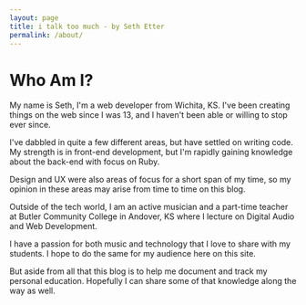 ```yaml
---
layout: page
title: i talk too much - by Seth Etter
permalink: /about/
---
```


Who Am I?
===============

My name is Seth, I'm a web developer from Wichita, KS. I've been creating things on the web since I was 13, and I haven't been able or willing to stop ever since.

I've dabbled in quite a few different areas, but have settled on writing code. My strength is in front-end development, but I'm rapidly gaining knowledge about the back-end with focus on Ruby.

Design and UX were also areas of focus for a short span of my time, so my opinion in these areas may arise from time to time on this blog.

Outside of the tech world, I am an active musician and a part-time teacher at Butler Community College in Andover, KS where I lecture on Digital Audio and Web Development.

I have a passion for both music and technology that I love to share with my students. I hope to do the same for my audience here on this site.

But aside from all that this blog is to help me document and track my personal education. Hopefully I can share some of that knowledge along the way as well.
